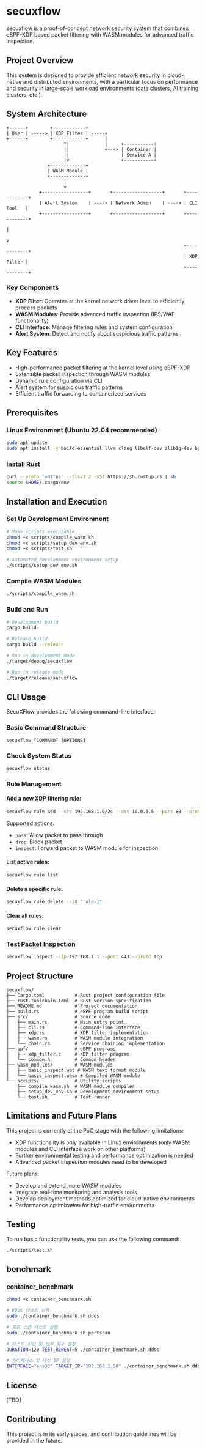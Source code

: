 # secuxflow

secuxflow is a proof-of-concept network security system that combines eBPF-XDP based packet filtering with WASM modules for advanced traffic inspection.

## Project Overview

This system is designed to provide efficient network security in cloud-native and distributed environments, with a particular focus on performance and security in large-scale workload environments (data clusters, AI training clusters, etc.).

## System Architecture

```
+------+        +------------+
| User | -----> | XDP Filter | -----+
+------+        +------------+      |
                     ^|             |     +-----------+
                     ||             +---> | Container |
                     ||                   | Service A |
                     |v                   +-----------+
               +-------------+
               | WASM Module |
               +-------------+
                     |
                     v
            +-----------------+       +------------------+       +------------+
            | Alert System    | ----> | Network Admin    | ----> | CLI Tool   |
            +-----------------+       +------------------+       +------------+
                                                                      |
                                                                      v
                                                                 +------------+
                                                                 | XDP Filter |
                                                                 +------------+
```

### Key Components

- **XDP Filter**: Operates at the kernel network driver level to efficiently process packets
- **WASM Modules**: Provide advanced traffic inspection (IPS/WAF functionality)
- **CLI Interface**: Manage filtering rules and system configuration
- **Alert System**: Detect and notify about suspicious traffic patterns

## Key Features

- High-performance packet filtering at the kernel level using eBPF-XDP
- Extensible packet inspection through WASM modules
- Dynamic rule configuration via CLI
- Alert system for suspicious traffic patterns
- Efficient traffic forwarding to containerized services

## Prerequisites

### Linux Environment (Ubuntu 22.04 recommended)

```bash
sudo apt update
sudo apt install -y build-essential llvm clang libelf-dev zlib1g-dev bpftool linux-headers-$(uname -r) wabt
```

### Install Rust

```bash
curl --proto '=https' --tlsv1.2 -sSf https://sh.rustup.rs | sh
source $HOME/.cargo/env
```

## Installation and Execution

### Set Up Development Environment

```bash
# Make scripts executable
chmod +x scripts/compile_wasm.sh
chmod +x scripts/setup_dev_env.sh
chmod +x scripts/test.sh

# Automated development environment setup
./scripts/setup_dev_env.sh
```

### Compile WASM Modules

```bash
./scripts/compile_wasm.sh
```

### Build and Run

```bash
# Development build
cargo build

# Release build
cargo build --release

# Run in development mode
./target/debug/secuxflow

# Run in release mode
./target/release/secuxflow
```

## CLI Usage

SecuXFlow provides the following command-line interface:

### Basic Command Structure

```
secuxflow [COMMAND] [OPTIONS]
```

### Check System Status

```bash
secuxflow status
```

### Rule Management

#### Add a new XDP filtering rule:

```bash
secuxflow rule add --src 192.168.1.0/24 --dst 10.0.0.5 --port 80 --proto tcp --action drop
```

Supported actions:
- `pass`: Allow packet to pass through
- `drop`: Block packet
- `inspect`: Forward packet to WASM module for inspection

#### List active rules:

```bash
secuxflow rule list
```

#### Delete a specific rule:

```bash
secuxflow rule delete --id "rule-1"
```

#### Clear all rules:

```bash
secuxflow rule clear
```

### Test Packet Inspection

```bash
secuxflow inspect --ip 192.168.1.1 --port 443 --proto tcp
```

## Project Structure

```
secuxflow/
├── Cargo.toml           # Rust project configuration file
├── rust-toolchain.toml  # Rust version specification
├── README.md            # Project documentation
├── build.rs             # eBPF program build script
├── src/                 # Source code
│   ├── main.rs          # Main entry point
│   ├── cli.rs           # Command-line interface
│   ├── xdp.rs           # XDP filter implementation
│   ├── wasm.rs          # WASM module integration
│   └── chain.rs         # Service chaining implementation
├── bpf/                 # eBPF programs
│   ├── xdp_filter.c     # XDP filter program
│   └── common.h         # Common header
├── wasm_modules/        # WASM modules
│   ├── basic_inspect.wat # WASM text format module
│   └── basic_inspect.wasm # Compiled WASM module
└── scripts/             # Utility scripts
    ├── compile_wasm.sh  # WASM module compiler
    ├── setup_dev_env.sh # Development environment setup
    └── test.sh          # Test runner
```

## Limitations and Future Plans

This project is currently at the PoC stage with the following limitations:

- XDP functionality is only available in Linux environments (only WASM modules and CLI interface work on other platforms)
- Further environmental testing and performance optimization is needed
- Advanced packet inspection modules need to be developed

Future plans:
- Develop and extend more WASM modules
- Integrate real-time monitoring and analysis tools
- Develop deployment methods optimized for cloud-native environments
- Performance optimization for high-traffic environments

## Testing

To run basic functionality tests, you can use the following command:

```bash
./scripts/test.sh
```

## benchmark

### container_benchmark

```bash
chmod +x container_benchmark.sh

# DDoS 테스트 실행
sudo ./container_benchmark.sh ddos

# 포트 스캔 테스트 실행
sudo ./container_benchmark.sh portscan

# 테스트 시간 및 반복 횟수 설정
DURATION=120 TEST_REPEAT=5 ./container_benchmark.sh ddos

# 인터페이스 및 대상 IP 설정
INTERFACE="ens33" TARGET_IP="192.168.1.50" ./container_benchmark.sh ddos
```


## License

[TBD]

## Contributing

This project is in its early stages, and contribution guidelines will be provided in the future.

